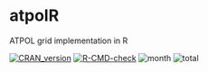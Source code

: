# atpolR

ATPOL grid implementation in R

<!-- badges: start -->

[![CRAN_version](http://www.r-pkg.org/badges/version/atpolR)](https://cran.r-project.org/package=atpolR) [![R-CMD-check](https://github.com/gsapijaszko/atpolR/actions/workflows/R-CMD-check.yaml/badge.svg)](https://github.com/gsapijaszko/atpolR/actions/workflows/R-CMD-check.yaml) ![month](http://cranlogs.r-pkg.org/badges/atpolR) ![total](http://cranlogs.r-pkg.org/badges/grand-total/atpolR)

<!-- badges: end -->
